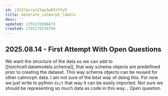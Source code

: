 ```yaml
---
id: j3337asryz22qp5w03t5fy9
title: Generate_calmorph_labels
desc: ''
updated: 1755170396673
created: 1755170234758
---
```

## 2025.08.14 - First Attempt With Open Questions

We want the structure of the data so we can add to [[torchcell.datamodels.schema]], that way schema objects are predefined prior to creating the dataset. This way schema objects can be reused for other calmorph data. I am not sure of the best way of doing this. For now we just write to python `dict` that way it can be easily imported. Not sure we should be representing so much data as code in this way... Open question.
